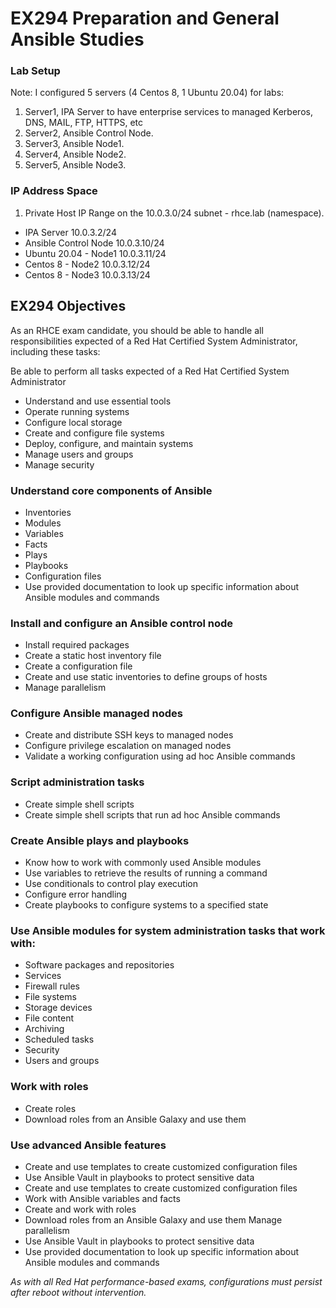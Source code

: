 # EX294 Preparation and General Ansible Studies

### Lab Setup ###
Note: I configured 5 servers (4 Centos 8, 1 Ubuntu 20.04) for labs:
1. Server1, IPA Server to have enterprise services to managed Kerberos, DNS, MAIL, FTP, HTTPS, etc
2. Server2, Ansible Control Node.
3. Server3, Ansible Node1. 
4. Server4, Ansible Node2.
5. Server5, Ansible Node3. 

### IP Address Space ###
1. Private Host IP Range on the 10.0.3.0/24 subnet - rhce.lab (namespace).
  * IPA Server 10.0.3.2/24
  * Ansible Control Node 10.0.3.10/24
  * Ubuntu 20.04 - Node1 10.0.3.11/24
  * Centos 8 - Node2 10.0.3.12/24
  * Centos 8 - Node3 10.0.3.13/24

## EX294 Objectives

As an RHCE exam candidate, you should be able to handle all responsibilities expected of a Red Hat Certified System Administrator, including these tasks:

Be able to perform all tasks expected of a Red Hat Certified System Administrator

* Understand and use essential tools
* Operate running systems
* Configure local storage
* Create and configure file systems
* Deploy, configure, and maintain systems
* Manage users and groups
* Manage security

### Understand core components of Ansible

* Inventories
* Modules
* Variables
* Facts
* Plays
* Playbooks
* Configuration files
* Use provided documentation to look up specific information about Ansible modules and commands

### Install and configure an Ansible control node

* Install required packages
* Create a static host inventory file
* Create a configuration file
* Create and use static inventories to define groups of hosts
* Manage parallelism

### Configure Ansible managed nodes

* Create and distribute SSH keys to managed nodes
* Configure privilege escalation on managed nodes
* Validate a working configuration using ad hoc Ansible commands

### Script administration tasks

* Create simple shell scripts
* Create simple shell scripts that run ad hoc Ansible commands

### Create Ansible plays and playbooks

* Know how to work with commonly used Ansible modules
* Use variables to retrieve the results of running a command
* Use conditionals to control play execution
* Configure error handling
* Create playbooks to configure systems to a specified state

### Use Ansible modules for system administration tasks that work with:

* Software packages and repositories
* Services
* Firewall rules
* File systems
* Storage devices
* File content
* Archiving
* Scheduled tasks
* Security
* Users and groups

### Work with roles

* Create roles
* Download roles from an Ansible Galaxy and use them

### Use advanced Ansible features

* Create and use templates to create customized configuration files
* Use Ansible Vault in playbooks to protect sensitive data
* Create and use templates to create customized configuration files 
* Work with Ansible variables and facts 
* Create and work with roles 
* Download roles from an Ansible Galaxy and use them Manage parallelism 
* Use Ansible Vault in playbooks to protect sensitive data 
* Use provided documentation to look up specific information about Ansible modules and commands

*As with all Red Hat performance-based exams, configurations must persist after reboot without intervention.*


